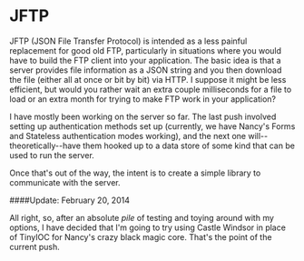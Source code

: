 JFTP
====

JFTP (JSON File Transfer Protocol) is intended as a less painful replacement for good old FTP, particularly in situations where you would have to build the FTP client into your application. The basic idea is that a server provides file information as a JSON string and you then download the file (either all at once or bit by bit) via HTTP. I suppose it might be less efficient, but would you rather wait an extra couple milliseconds for a file to load or an extra month for trying to make FTP work in your application?

I have mostly been working on the server so far. The last push involved setting up authentication methods set up (currently, we have Nancy's Forms and Stateless authentication modes working), and the next one will--theoretically--have them hooked up to a data store of some kind that can be used to run the server.

Once that's out of the way, the intent is to create a simple library to communicate with the server.

####Update: February 20, 2014

All right, so, after an absolute *pile* of testing and toying around with my options, I have decided that I'm going to try using Castle Windsor in place of TinyIOC for Nancy's crazy black magic core. That's the point of the current push.